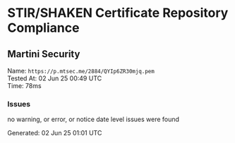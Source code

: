# STIR/SHAKEN Certificate Repository Compliance

## Martini Security

Name: `https://p.mtsec.me/2884/QYIp6ZR30mjq.pem`\
Tested At: 02 Jun 25 00:49 UTC\
Time: 78ms

### Issues

no warning, or error, or notice date level issues were found

Generated: 02 Jun 25 01:01 UTC